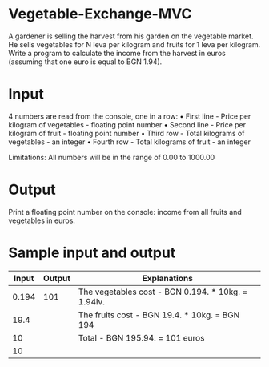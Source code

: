 # Vegetable-Exchange-MVC

A gardener is selling the harvest from his garden on the vegetable market.
He sells vegetables for N leva per kilogram and fruits for 1 leva per kilogram.
Write a program to calculate the income from the harvest in euros
(assuming that one euro is equal to BGN 1.94).

# Input

4 numbers are read from the console, one in a row:
• First line - Price per kilogram of vegetables - floating point number
• Second line - Price per kilogram of fruit - floating point number
• Third row - Total kilograms of vegetables - an integer
• Fourth row - Total kilograms of fruit - an integer

Limitations: All numbers will be in the range of 0.00 to 1000.00

# Output

Print a floating point number on the console: income from all fruits and vegetables in euros.

# Sample input and output

| Input    | Output   |  Explanations                                     |
|----------|----------|---------------------------------------------------|
| 0.194    | 101      | The vegetables cost - BGN 0.194. * 10kg. = 1.94lv.|
| 19.4     |          | The fruits cost - BGN 19.4. * 10kg. = BGN 194     |
| 10       |          | Total - BGN 195.94. = 101 euros                   |
| 10       |          |                                                   |
